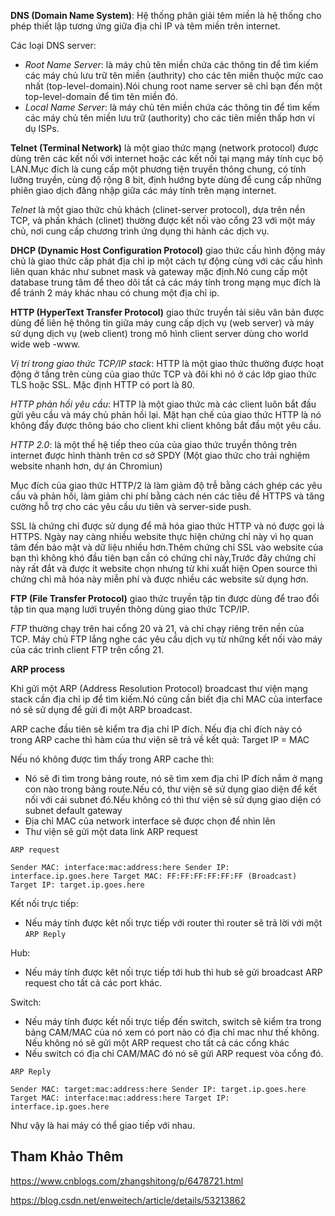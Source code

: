**DNS (Domain Name System)**: Hệ thống phân giải têm miền là hệ thống cho phép thiết lập tương ứng giữa địa chỉ IP và têm miền trên internet.

Các loại DNS server:
- *Root Name Server*: là máy chủ tên miền chứa các thông tin để tìm kiếm các máy chủ lưu trữ tên miền (authrity) cho các tên miền thuộc mức cao nhất (top-level-domain).Nói chung root name server sẽ chỉ bạn đến một top-level-domain để tìm tên miền đó.
- *Local Name Server*: là máy chủ tên miền chứa các thông tin để tìm kếm các máy chủ tên miền lưu trữ (authority) cho các tiên miền thấp hơn ví dụ ISPs.



**Telnet (Terminal Network)** là một giao thức mạng (network protocol) được dùng trên các kết nối với internet hoặc các kết nối tại mạng máy tính cục bộ LAN.Mục đích là cung cấp một phương tiện truyền thông chung, có tính lưỡng truyền, cùng độ rộng 8 bit, định hướng byte dùng để cung cấp những phiên giao dịch đăng nhập giữa các máy tính trên mạng internet.

*Telnet* là một giao thức chủ khách (clinet-server protocol), dựa trên nền TCP, và phần khách (clinet) thường được kết nối vào cổng 23 với một máy chủ, nơi cung cấp chương trình ứng dụng thi hành các dịch vụ. 

**DHCP (Dynamic Host Configuration Protocol)** giao thức cấu hình động máy chủ là giao thức cấp phát địa chỉ ip  một cách tự động cùng với các cấu hình liên quan khác như subnet mask và gateway mặc định.Nó cung cấp một database trung tâm để theo dõi tất cả các máy tính trong mạng mục đích là để tránh 2 máy khác nhau có chung một địa chỉ ip.

**HTTP (HyperText Transfer Protocol)** giao thức truyền tải siêu văn bản được dùng để liên hệ thông tin giữa máy cung cấp dịch vụ (web server) và máy sử dụng dịch vụ (web client) trong mô hình client server dùng cho world wide web -www.

*Vị trí trong giao thức TCP/IP stack*: HTTP là một giao thức thường được hoạt động ở tầng trên cùng của giao thức TCP và đôi khi nó ở các lớp giao thức TLS hoặc SSL. Mặc định HTTP có port là 80.

*HTTP phản hồi yêu cầu*:  HTTP là một giao thức mà các client luôn bắt đầu gửi yêu cầu và máy chủ phản hồi lại. Mặt hạn chế của giao thức HTTP là nó không đẩy được thông báo cho client khi client không bắt đầu một yêu cầu.

*HTTP 2.0*: là một thế hệ tiếp theo của của giao thức truyền thông trên internet được hình thành trên cơ sở SPDY (Một giao thức cho trải nghiệm website nhanh hơn, dự án Chromiun)

   Mục đích của giao thức HTTP/2 là làm giảm độ trễ bằng cách ghép các yêu cầu và phản hồi, làm giảm chi phí bằng cách nén các tiêu đề HTTPS và tăng cường hỗ trợ cho các yêu cầu ưu tiên và server-side push.
   
SSL là chứng chỉ được sử dụng để mã hóa giao thức HTTP và nó được gọi là HTTPS. Ngày nay càng nhiều website thực hiện chứng chỉ này vì họ quan tâm đến bảo mật và dữ liệu nhiều hơn.Thêm chứng chỉ SSL vào website của bạn thì không khó đầu tiên bạn cần có chứng chỉ này,Trước đây chứng chỉ này rất đắt và được ít website chọn nhưng từ khi xuất hiện Open source thì chứng chỉ mã hóa này miễn phí và được nhiều các website sử dụng hơn.

**FTP (File Transfer Protocol)** giao thức truyền tập tin được dùng để trao đổi tập tin qua mạng lưới truyền thông dùng giao thức TCP/IP.

*FTP* thường chạy trên hai cổng 20 và 21, và chỉ chạy riêng trên nền của TCP. Máy chủ FTP lắng nghe các yêu cầu dịch vụ từ những kết nối vào máy của các trình client FTP trên cổng 21.

**ARP process**

Khi gửi một ARP (Address Resolution Protocol) broadcast thư viện mạng stack cần địa chỉ ip để tìm kiếm.Nó cũng cần biết địa chỉ MAC của interface nó sẽ sử dụng để gửi đi một ARP broadcast.

ARP cache đầu tiên sẽ kiểm tra  địa chỉ IP đích. Nếu địa chỉ đích này có trong ARP cache thì hàm của thư viện sẽ trả về kết quả: Target IP = MAC

Nếu nó không được tìm thấy trong ARP cache thì:
- Nó sẽ đi tìm trong bảng route, nó sẽ tìm xem địa chỉ IP đích nắm ở mạng con nào trong bảng route.Nếu có, thư viện sẽ sử dụng giao diện để kết nối với cái subnet đó.Nếu không có thì thư viện sẽ sử dụng giao diện có subnet default gateway
- Địa chỉ MAC của network interface sẽ được chọn để nhìn lên
- Thư viện sẽ gửi một data link ARP request

`ARP request`

`Sender MAC: interface:mac:address:here
Sender IP: interface.ip.goes.here
Target MAC: FF:FF:FF:FF:FF:FF (Broadcast)
Target IP: target.ip.goes.here`

Kết nối trực tiếp:
- Nếu máy tính được kêt nối trực tiếp với router thì router sẽ trả lời với một `ARP Reply`

Hub:
- Nếu máy tính được kêt nối trực tiếp tới hub thì hub sẽ gửi broadcast ARP request cho tất cả các port khác.

Switch:
- Nếu máy tính được kết nối trực tiếp đến switch, switch sẽ kiểm tra trong bảng CAM/MAC của nó xem có port nào có địa chỉ mac như thế không. Nếu không nó sẽ gửi một ARP request cho tất cả các cổng khác
- Nếu switch có địa chỉ CAM/MAC đó nó sẽ gửi ARP request vòa cổng đó.

`ARP Reply`

`Sender MAC: target:mac:address:here
Sender IP: target.ip.goes.here
Target MAC: interface:mac:address:here
Target IP: interface.ip.goes.here`

Như vậy là hai máy có thể giao tiếp với nhau.

## Tham Khảo Thêm

https://www.cnblogs.com/zhangshitong/p/6478721.html

https://blog.csdn.net/enweitech/article/details/53213862
